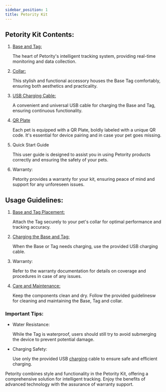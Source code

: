```yaml
---
sidebar_position: 1
title: Petority Kit
---
```


## Petority Kit Contents:

1. [Base and Tag:](/docs/devices/getting-started/intro) 

	The heart of Petority's intelligent tracking system, providing real-time monitoring and data collection.

2. [Collar:](/docs/devices/general-information/collar-size)

	This stylish and functional accessory houses the Base Tag comfortably, ensuring both aesthetics and practicality.

3. [USB Charging Cable:](/docs/devices/battery-charging/battery-charging) 

	A convenient and universal USB cable for charging the Base and Tag, ensuring continuous functionality.

4. [QR Plate](/docs/petority/features/qr-code)

	Each pet is equipped with a QR Plate, boldly labeled with a unique QR code. It's essential for device pairing and in case your pet goes missing.

5. Quick Start Guide

	This user guide is designed to assist you in using Petority products correctly and ensuring the safety of your pets.

6. Warranty: 

	Petority provides a warranty for your kit, ensuring peace of mind and support for any unforeseen issues.

## Usage Guidelines:

1. [Base and Tag Placement:](/docs/devices/general-information/attaching)

	Attach the Tag securely to your pet's collar for optimal performance and tracking accuracy.

2. [Charging the Base and Tag:](/docs/devices/battery-charging/battery-charging) 

	When the Base or Tag needs charging, use the provided USB charging cable.

3. Warranty: 
	
	Refer to the warranty documentation for details on coverage and procedures in case of any issues.

4. [Care and Maintenance:](/docs/devices/general-information/cleaning)

	Keep the components clean and dry. Follow the provided guidelinesw for cleaning and maintaining the Base, Tag and collar.

### Important Tips:

+ Water Resistance:

	While the Tag is waterproof, users should still try to avoid submerging the device to prevent potential damage.

+ Charging Safety: 

	Use only the provided USB [charging](/docs/devices/battery-charging/battery-charging) cable to ensure safe and efficient charging.

Petority combines style and functionality in the Petority Kit, offering a comprehensive solution for intelligent tracking. Enjoy the benefits of advanced technology with the assurance of warranty support. 